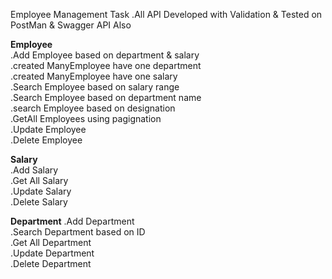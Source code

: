 Employee Management Task
.All API Developed with Validation & Tested on PostMan & Swagger API Also

<B>Employee</B><br>
.Add Employee based on department & salary<br>
.created ManyEmployee have one department<br>
.created ManyEmployee have one salary<br>
.Search Employee based on salary range<br>
.Search Employee based on department name<br>
.search Employee based on designation<br> 
.GetAll Employees using pagignation<br>
.Update Employee<br>
.Delete Employee<br>


<B>Salary</B><br>
.Add Salary<br>
.Get All Salary<br>
.Update Salary<br>
.Delete Salary<br>

<B>Department</B>
.Add Department<br>
.Search Department based on ID<br>
.Get All Department<br>
.Update Department<br>
.Delete Department<br>




